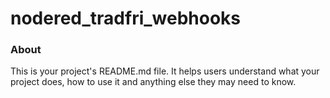 nodered_tradfri_webhooks
========================

### About

This is your project's README.md file. It helps users understand what your
project does, how to use it and anything else they may need to know.